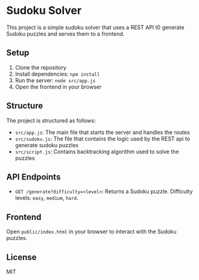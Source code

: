# Sudoku Solver

This project is a simple sudoku solver that uses a REST API t0 generate Sudoku puzzles and serves them to a frontend.

## Setup

1. Clone the repository
2. Install dependencies: `npm install`
3. Run the server: `node src/app.js`
4. Open the frontend in your browser

## Structure
The project is structured as follows:
- `src/app.js`: The main file that starts the server and handles the routes
- `src/sudoku.js`: The file that contains the logic used by the REST api to generate sudoku puzzles
- `src/script.js`: Contains backtracking algorithm used to solve the puzzles


## API Endpoints

- `GET /generate?difficulty=<level>`: Returns a Sudoku puzzle. Difficulty levels: `easy`, `medium`, `hard`.

## Frontend

Open `public/index.html` in your browser to interact with the Sudoku puzzles.

## License

MIT
